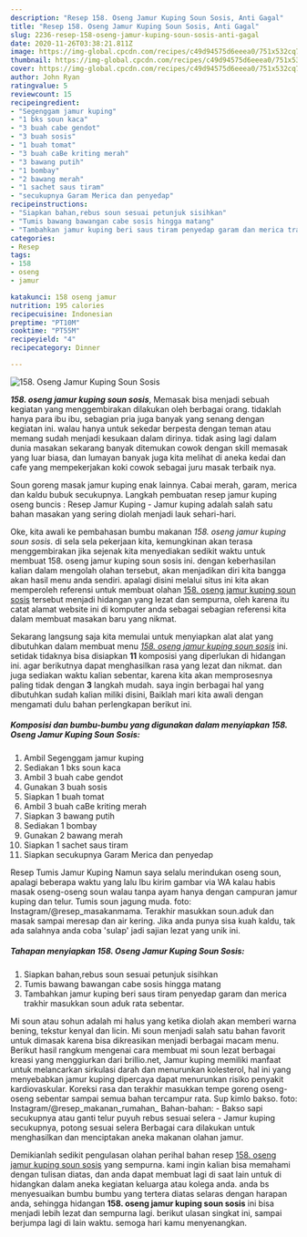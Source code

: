 ```yaml
---
description: "Resep 158. Oseng Jamur Kuping Soun Sosis, Anti Gagal"
title: "Resep 158. Oseng Jamur Kuping Soun Sosis, Anti Gagal"
slug: 2236-resep-158-oseng-jamur-kuping-soun-sosis-anti-gagal
date: 2020-11-26T03:38:21.811Z
image: https://img-global.cpcdn.com/recipes/c49d94575d6eeea0/751x532cq70/158-oseng-jamur-kuping-soun-sosis-foto-resep-utama.jpg
thumbnail: https://img-global.cpcdn.com/recipes/c49d94575d6eeea0/751x532cq70/158-oseng-jamur-kuping-soun-sosis-foto-resep-utama.jpg
cover: https://img-global.cpcdn.com/recipes/c49d94575d6eeea0/751x532cq70/158-oseng-jamur-kuping-soun-sosis-foto-resep-utama.jpg
author: John Ryan
ratingvalue: 5
reviewcount: 15
recipeingredient:
- "Segenggam jamur kuping"
- "1 bks soun kaca"
- "3 buah cabe gendot"
- "3 buah sosis"
- "1 buah tomat"
- "3 buah caBe kriting merah"
- "3 bawang putih"
- "1 bombay"
- "2 bawang merah"
- "1 sachet saus tiram"
- "secukupnya Garam Merica dan penyedap"
recipeinstructions:
- "Siapkan bahan,rebus soun sesuai petunjuk sisihkan"
- "Tumis bawang bawangan cabe sosis hingga matang"
- "Tambahkan jamur kuping beri saus tiram penyedap garam dan merica trakhir masukkan soun aduk rata sebentar."
categories:
- Resep
tags:
- 158
- oseng
- jamur

katakunci: 158 oseng jamur 
nutrition: 195 calories
recipecuisine: Indonesian
preptime: "PT10M"
cooktime: "PT55M"
recipeyield: "4"
recipecategory: Dinner

---
```



![158. Oseng Jamur Kuping Soun Sosis](https://img-global.cpcdn.com/recipes/c49d94575d6eeea0/751x532cq70/158-oseng-jamur-kuping-soun-sosis-foto-resep-utama.jpg)

<b><i>158. oseng jamur kuping soun sosis</i></b>, Memasak bisa menjadi sebuah kegiatan yang menggembirakan dilakukan oleh berbagai orang. tidaklah hanya para ibu ibu, sebagian pria juga banyak yang senang dengan kegiatan ini. walau hanya untuk sekedar berpesta dengan teman atau memang sudah menjadi kesukaan dalam dirinya. tidak asing lagi dalam dunia masakan sekarang banyak ditemukan cowok dengan skill memasak yang luar biasa, dan lumayan banyak juga kita melihat di aneka kedai dan cafe yang mempekerjakan koki cowok sebagai juru masak terbaik nya.

Soun goreng masak jamur kuping enak lainnya. Cabai merah, garam, merica dan kaldu bubuk secukupnya. Langkah pembuatan resep jamur kuping oseng buncis : Resep Jamur Kuping - Jamur kuping adalah salah satu bahan masakan yang sering diolah menjadi lauk sehari-hari.

Oke, kita awali ke pembahasan bumbu makanan <i>158. oseng jamur kuping soun sosis</i>. di sela sela pekerjaan kita, kemungkinan akan terasa menggembirakan jika sejenak kita menyediakan sedikit waktu untuk membuat 158. oseng jamur kuping soun sosis ini. dengan keberhasilan kalian dalam mengolah olahan tersebut, akan menjadikan diri kita bangga akan hasil menu anda sendiri. apalagi disini melalui situs ini kita akan memperoleh referensi untuk membuat olahan <u>158. oseng jamur kuping soun sosis</u> tersebut menjadi hidangan yang lezat dan sempurna, oleh karena itu catat alamat website ini di komputer anda sebagai sebagian referensi kita dalam membuat masakan baru yang nikmat.


Sekarang langsung saja kita memulai untuk menyiapkan alat alat yang dibutuhkan dalam membuat menu <u><i>158. oseng jamur kuping soun sosis</i></u> ini. setidak tidaknya bisa disiapkan <b>11</b> komposisi yang diperlukan di hidangan ini. agar berikutnya dapat menghasilkan rasa yang lezat dan nikmat. dan juga sediakan waktu kalian sebentar, karena kita akan memprosesnya paling tidak dengan <b>3</b> langkah mudah. saya ingin berbagai hal yang dibutuhkan sudah kalian miliki disini, Baiklah mari kita awali dengan mengamati dulu bahan perlengkapan berikut ini.

<!--inarticleads1-->

##### Komposisi dan bumbu-bumbu yang digunakan dalam menyiapkan 158. Oseng Jamur Kuping Soun Sosis:

1. Ambil Segenggam jamur kuping
1. Sediakan 1 bks soun kaca
1. Ambil 3 buah cabe gendot
1. Gunakan 3 buah sosis
1. Siapkan 1 buah tomat
1. Ambil 3 buah caBe kriting merah
1. Siapkan 3 bawang putih
1. Sediakan 1 bombay
1. Gunakan 2 bawang merah
1. Siapkan 1 sachet saus tiram
1. Siapkan secukupnya Garam Merica dan penyedap


Resep Tumis Jamur Kuping Namun saya selalu merindukan oseng soun, apalagi beberapa waktu yang lalu Ibu kirim gambar via WA kalau habis masak oseng-oseng soun walau tanpa ayam hanya dengan campuran jamur kuping dan telur. Tumis soun jagung muda. foto: Instagram/@resep_masakanmama. Terakhir masukkan soun.aduk dan masak sampai meresap dan air kering. Jika anda punya sisa kuah kaldu, tak ada salahnya anda coba &#39;sulap&#39; jadi sajian lezat yang unik ini. 

<!--inarticleads2-->

##### Tahapan menyiapkan 158. Oseng Jamur Kuping Soun Sosis:

1. Siapkan bahan,rebus soun sesuai petunjuk sisihkan
1. Tumis bawang bawangan cabe sosis hingga matang
1. Tambahkan jamur kuping beri saus tiram penyedap garam dan merica trakhir masukkan soun aduk rata sebentar.


Mi soun atau sohun adalah mi halus yang ketika diolah akan memberi warna bening, tekstur kenyal dan licin. Mi soun menjadi salah satu bahan favorit untuk dimasak karena bisa dikreasikan menjadi berbagai macam menu. Berikut hasil rangkum mengenai cara membuat mi soun lezat berbagai kreasi yang menggiurkan dari brillio.net, Jamur kuping memiliki manfaat untuk melancarkan sirkulasi darah dan menurunkan kolesterol, hal ini yang menyebabkan jamur kuping dipercaya dapat menurunkan risiko penyakit kardiovaskular. Koreksi rasa dan terakhir masukkan tempe goreng oseng-oseng sebentar sampai semua bahan tercampur rata. Sup kimlo bakso. foto: Instagram/@resep_makanan_rumahan_ Bahan-bahan: - Bakso sapi secukupnya atau ganti telur puyuh rebus sesuai selera - Jamur kuping secukupnya, potong sesuai selera Berbagai cara dilakukan untuk menghasilkan dan menciptakan aneka makanan olahan jamur. 

Demikianlah sedikit pengulasan olahan perihal bahan resep <u>158. oseng jamur kuping soun sosis</u> yang sempurna. kami ingin kalian bisa memahami dengan tulisan diatas, dan anda dapat membuat lagi di saat lain untuk di hidangkan dalam aneka kegiatan keluarga atau kolega anda. anda bs menyesuaikan bumbu bumbu yang tertera diatas selaras dengan harapan anda, sehingga hidangan <b>158. oseng jamur kuping soun sosis</b> ini bisa menjadi lebih lezat dan sempurna lagi. berikut ulasan singkat ini, sampai berjumpa lagi di lain waktu. semoga hari kamu menyenangkan.
